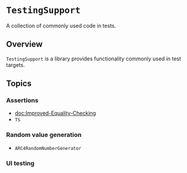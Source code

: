# ``TestingSupport``

A collection of commonly used code in tests.

## Overview

`TestingSupport` is a library provides functionality commonly used in test targets.

## Topics

### Assertions

- <doc:Improved-Equality-Checking>
- ``TS``

### Random value generation

- ``ARC4RandomNumberGenerator``

### UI testing
